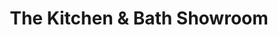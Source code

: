 ---
title: "The Kitchen & Bath Showroom"
url: /hawley/the-kitchen-und-bath-showroom/
shop: Küchen
---